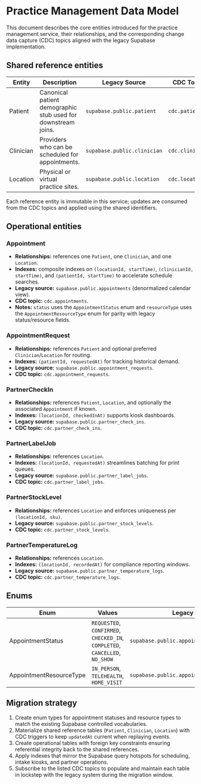 # Practice Management Data Model

This document describes the core entities introduced for the practice management service, their relationships, and the corresponding change data capture (CDC) topics aligned with the legacy Supabase implementation.

## Shared reference entities

| Entity | Description | Legacy Source | CDC Topic |
| --- | --- | --- | --- |
| Patient | Canonical patient demographic stub used for downstream joins. | `supabase.public.patient` | `cdc.patient` |
| Clinician | Providers who can be scheduled for appointments. | `supabase.public.clinician` | `cdc.clinician` |
| Location | Physical or virtual practice sites. | `supabase.public.location` | `cdc.location` |

Each reference entity is immutable in this service; updates are consumed from the CDC topics and applied using the shared identifiers.

## Operational entities

### Appointment
- **Relationships:** references one `Patient`, one `Clinician`, and one `Location`.
- **Indexes:** composite indexes on `(locationId, startTime)`, `(clinicianId, startTime)`, and `(patientId, startTime)` to accelerate schedule searches.
- **Legacy source:** `supabase.public.appointments` (denormalized calendar view).
- **CDC topic:** `cdc.appointments`.
- **Notes:** `status` uses the `AppointmentStatus` enum and `resourceType` uses the `AppointmentResourceType` enum for parity with legacy status/resource fields.

### AppointmentRequest
- **Relationships:** references `Patient` and optional preferred `Clinician`/`Location` for routing.
- **Indexes:** `(patientId, requestedAt)` for tracking historical demand.
- **Legacy source:** `supabase.public.appointment_requests`.
- **CDC topic:** `cdc.appointment_requests`.

### PartnerCheckIn
- **Relationships:** references `Patient`, `Location`, and optionally the associated `Appointment` if known.
- **Indexes:** `(locationId, checkedInAt)` supports kiosk dashboards.
- **Legacy source:** `supabase.public.partner_check_ins`.
- **CDC topic:** `cdc.partner_check_ins`.

### PartnerLabelJob
- **Relationships:** references `Location`.
- **Indexes:** `(locationId, requestedAt)` streamlines batching for print queues.
- **Legacy source:** `supabase.public.partner_label_jobs`.
- **CDC topic:** `cdc.partner_label_jobs`.

### PartnerStockLevel
- **Relationships:** references `Location` and enforces uniqueness per `(locationId, sku)`.
- **Legacy source:** `supabase.public.partner_stock_levels`.
- **CDC topic:** `cdc.partner_stock_levels`.

### PartnerTemperatureLog
- **Relationships:** references `Location`.
- **Indexes:** `(locationId, recordedAt)` for compliance reporting windows.
- **Legacy source:** `supabase.public.partner_temperature_logs`.
- **CDC topic:** `cdc.partner_temperature_logs`.

## Enums

| Enum | Values | Legacy Source |
| --- | --- | --- |
| AppointmentStatus | `REQUESTED`, `CONFIRMED`, `CHECKED_IN`, `COMPLETED`, `CANCELLED`, `NO_SHOW` | `supabase.public.appointments.status` |
| AppointmentResourceType | `IN_PERSON`, `TELEHEALTH`, `HOME_VISIT` | `supabase.public.appointments.resource_type` |

## Migration strategy

1. Create enum types for appointment statuses and resource types to match the existing Supabase controlled vocabularies.
2. Materialize shared reference tables (`Patient`, `Clinician`, `Location`) with CDC triggers to keep `updatedAt` current when replaying events.
3. Create operational tables with foreign key constraints ensuring referential integrity back to the shared references.
4. Apply indexes that mirror the Supabase query hotspots for scheduling, intake kiosks, and partner operations.
5. Subscribe to the listed CDC topics to populate and maintain each table in lockstep with the legacy system during the migration window.
